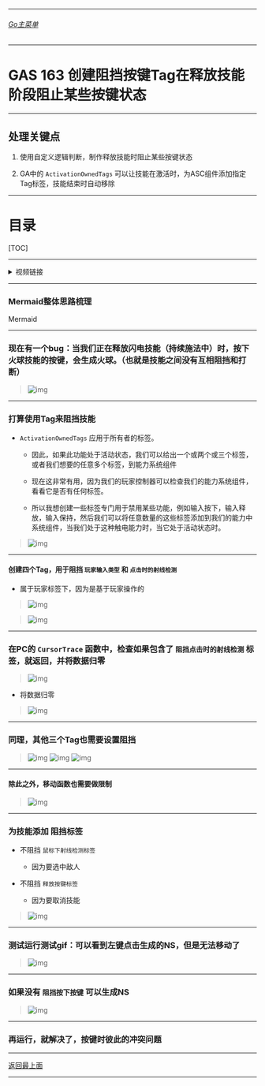___________________________________________________________________________________________
###### [Go主菜单](../MainMenu.md)
___________________________________________________________________________________________

# GAS 163 创建阻挡按键Tag在释放技能阶段阻止某些按键状态

___________________________________________________________________________________________

## 处理关键点

1. 使用自定义逻辑判断，制作释放技能时阻止某些按键状态

2. GA中的 `ActivationOwnedTags` 可以让技能在激活时，为ASC组件添加指定Tag标签，技能结束时自动移除

___________________________________________________________________________________________

# 目录


[TOC]


___________________________________________________________________________________________

<details>
<summary>视频链接</summary>

[8. Player Block Tags_哔哩哔哩_bilibili](https://www.bilibili.com/video/BV1TH4y1L7NP/?p=121&spm_id_from=pageDriver)

------

</details>

___________________________________________________________________________________________

### Mermaid整体思路梳理

Mermaid

___________________________________________________________________________________________

### 现在有一个bug：当我们正在释放闪电技能（持续施法中）时，按下火球技能的按键，会生成火球。（也就是技能之间没有互相阻挡和打断）
>![img](https://api2.mubu.com/v3/document_image/25165450_033df01e-362e-47b3-c17e-7d5f812fc51a.png)


------

### 打算使用Tag来阻挡技能

  - `ActivationOwnedTags` 应用于所有者的标签。

    - 因此，如果此功能处于活动状态，我们可以给出一个或两个或三个标签，或者我们想要的任意多个标签，到能力系统组件

    - 现在这非常有用，因为我们的玩家控制器可以检查我们的能力系统组件，看看它是否有任何标签。

    - 所以我想创建一些标签专门用于禁用某些功能，例如输入按下，输入释放，输入保持，然后我们可以将任意数量的这些标签添加到我们的能力中系统组件，当我们处于这种触电能力时，当它处于活动状态时。

>![img](https://api2.mubu.com/v3/document_image/25165450_55714540-d57b-4bd4-8729-bc274ce72920.png)


------

#### 创建四个Tag，用于阻挡 `玩家输入类型` 和 `点击时的射线检测`

  - 属于玩家标签下，因为是基于玩家操作的

>![img](https://api2.mubu.com/v3/document_image/25165450_674e8473-529e-4dbb-eadf-1ae4f5503d48.png)

>![img](https://api2.mubu.com/v3/document_image/25165450_18b75030-25e4-42d4-ee92-3a5e2d5e55ac.png)


------

### 在PC的 `CursorTrace` 函数中，检查如果包含了  `阻挡点击时的射线检测` 标签，就返回，并将数据归零
>![img](https://api2.mubu.com/v3/document_image/25165450_606feb00-ebed-4fec-d842-9ebdf3dc5d44.png)

- 将数据归零
>![img](https://api2.mubu.com/v3/document_image/25165450_64468867-2e4d-4d2e-daaa-c607eaa6c78e.png)


------

### 同理，其他三个Tag也需要设置阻挡
>![img](https://api2.mubu.com/v3/document_image/25165450_97e7cf70-2200-4267-de28-8c5fd3222495.png)
>![img](https://api2.mubu.com/v3/document_image/25165450_4717c1ae-d31a-4f05-866b-ca56238de920.png)
>![img](https://api2.mubu.com/v3/document_image/25165450_31ad7183-4a23-48f7-864e-eb0c474c17cd.png)


------

#### 除此之外，移动函数也需要做限制
>![img](https://api2.mubu.com/v3/document_image/25165450_d17435f8-79d2-4021-b709-f81e8b584166.png)


------

### 为技能添加 阻挡标签

  - 不阻挡 `鼠标下射线检测标签`
    - 因为要选中敌人

  - 不阻挡 `释放按键标签`
    - 因为要取消技能

>![img](https://api2.mubu.com/v3/document_image/25165450_8d6bce30-5832-4b91-93da-308aa0ada93e.png)


------

### 测试运行测试gif：可以看到左键点击生成的NS，但是无法移动了
>![img](https://api2.mubu.com/v3/document_image/25165450_39d5135c-ca5f-461f-9d76-f06add82ee02.png)


------

### 如果没有 `阻挡按下按键` 可以生成NS
>![img](https://api2.mubu.com/v3/document_image/25165450_a6b5c68f-2492-4d6d-9031-90de1966b7df.png)


------

### 再运行，就解决了，按键时彼此的冲突问题

___________________________________________________________________________________________

[返回最上面](#Go主菜单)

___________________________________________________________________________________________